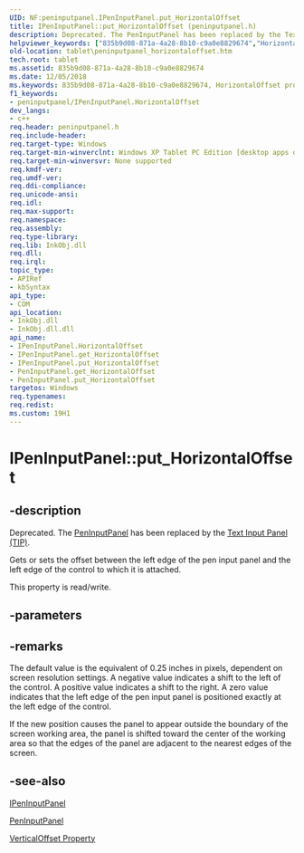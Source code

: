 ```yaml
---
UID: NF:peninputpanel.IPenInputPanel.put_HorizontalOffset
title: IPenInputPanel::put_HorizontalOffset (peninputpanel.h)
description: Deprecated. The PenInputPanel has been replaced by the Text Input Panel (TIP).Gets or sets the offset between the left edge of the pen input panel and the left edge of the control to which it is attached.helpviewer_keywords: ["835b9d08-871a-4a28-8b10-c9a0e8829674","HorizontalOffset property [Tablet PC]","HorizontalOffset property [Tablet PC]","IPenInputPanel interface","IPenInputPanel interface [Tablet PC]","HorizontalOffset property","IPenInputPanel.HorizontalOffset","IPenInputPanel.put_HorizontalOffset","IPenInputPanel::HorizontalOffset","IPenInputPanel::get_HorizontalOffset","IPenInputPanel::put_HorizontalOffset","PenInputPanel.get_HorizontalOffset","PenInputPanel.put_HorizontalOffset","get_HorizontalOffset","peninputpanel/IPenInputPanel::HorizontalOffset","peninputpanel/IPenInputPanel::get_HorizontalOffset","peninputpanel/IPenInputPanel::put_HorizontalOffset","put_HorizontalOffset","tablet.peninputpanel_horizontaloffset"]
old-location: tablet\peninputpanel_horizontaloffset.htm
tech.root: tablet
ms.assetid: 835b9d08-871a-4a28-8b10-c9a0e8829674
ms.date: 12/05/2018
ms.keywords: 835b9d08-871a-4a28-8b10-c9a0e8829674, HorizontalOffset property [Tablet PC], HorizontalOffset property [Tablet PC],IPenInputPanel interface, IPenInputPanel interface [Tablet PC],HorizontalOffset property, IPenInputPanel.HorizontalOffset, IPenInputPanel.put_HorizontalOffset, IPenInputPanel::HorizontalOffset, IPenInputPanel::get_HorizontalOffset, IPenInputPanel::put_HorizontalOffset, PenInputPanel.get_HorizontalOffset, PenInputPanel.put_HorizontalOffset, get_HorizontalOffset, peninputpanel/IPenInputPanel::HorizontalOffset, peninputpanel/IPenInputPanel::get_HorizontalOffset, peninputpanel/IPenInputPanel::put_HorizontalOffset, put_HorizontalOffset, tablet.peninputpanel_horizontaloffset
f1_keywords:
- peninputpanel/IPenInputPanel.HorizontalOffset
dev_langs:
- c++
req.header: peninputpanel.h
req.include-header: 
req.target-type: Windows
req.target-min-winverclnt: Windows XP Tablet PC Edition [desktop apps only]
req.target-min-winversvr: None supported
req.kmdf-ver: 
req.umdf-ver: 
req.ddi-compliance: 
req.unicode-ansi: 
req.idl: 
req.max-support: 
req.namespace: 
req.assembly: 
req.type-library: 
req.lib: InkObj.dll
req.dll: 
req.irql: 
topic_type:
- APIRef
- kbSyntax
api_type:
- COM
api_location:
- InkObj.dll
- InkObj.dll.dll
api_name:
- IPenInputPanel.HorizontalOffset
- IPenInputPanel.get_HorizontalOffset
- IPenInputPanel.put_HorizontalOffset
- PenInputPanel.get_HorizontalOffset
- PenInputPanel.put_HorizontalOffset
targetos: Windows
req.typenames: 
req.redist: 
ms.custom: 19H1
---
```


# IPenInputPanel::put_HorizontalOffset


## -description



Deprecated.  The <a href="https://docs.microsoft.com/windows/desktop/tablet/peninputpanel-class">PenInputPanel</a> has been replaced by the <a href="https://docs.microsoft.com/windows/desktop/tablet/text-input-panel-reference">Text Input Panel (TIP)</a>.

Gets or sets the offset between the left edge of the pen input panel and the left edge of the control to which it is attached.



This property is read/write.


## -parameters


## -remarks



The default value is the equivalent of 0.25 inches in pixels, dependent on screen resolution settings. A negative value indicates a shift to the left of the control. A positive value indicates a shift to the right. A zero value indicates that the left edge of the pen input panel is positioned exactly at the left edge of the control.

If the new position causes the panel to appear outside the boundary of the screen working area, the panel is shifted toward the center of the working area so that the edges of the panel are adjacent to the nearest edges of the screen.




## -see-also




<a href="https://msdn.microsoft.com/en-us/library/Mt846809(v=VS.85).aspx">IPenInputPanel</a>



<a href="https://docs.microsoft.com/windows/desktop/tablet/peninputpanel-class">PenInputPanel</a>



<a href="https://docs.microsoft.com/windows/desktop/api/peninputpanel/nf-peninputpanel-ipeninputpanel-get_verticaloffset">VerticalOffset Property</a>
 

 

